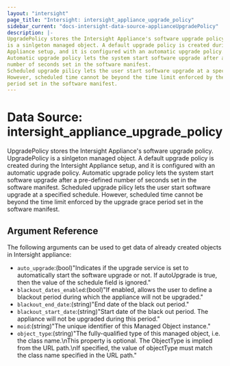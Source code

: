 ```yaml
---
layout: "intersight"
page_title: "Intersight: intersight_appliance_upgrade_policy"
sidebar_current: "docs-intersight-data-source-applianceUpgradePolicy"
description: |-
UpgradePolicy stores the Intersight Appliance's software upgrade policy. UpgradePolicy
is a sinlgeton managed object. A default upgrade policy is created during the Intersight
Appliance setup, and it is configured with an automatic upgrade policy.
Automatic upgrade policy lets the system start software upgrade after a pre-defined
number of seconds set in the software manifest.
Scheduled upgrade pilicy lets the user start software upgrade at a specified schedule.
However, scheduled time cannot be beyond the time limit enforced by the upgrade grace
period set in the software manifest.
---
```


# Data Source: intersight_appliance_upgrade_policy
UpgradePolicy stores the Intersight Appliance's software upgrade policy. UpgradePolicy
is a sinlgeton managed object. A default upgrade policy is created during the Intersight
Appliance setup, and it is configured with an automatic upgrade policy.
Automatic upgrade policy lets the system start software upgrade after a pre-defined
number of seconds set in the software manifest.
Scheduled upgrade pilicy lets the user start software upgrade at a specified schedule.
However, scheduled time cannot be beyond the time limit enforced by the upgrade grace
period set in the software manifest.
## Argument Reference
The following arguments can be used to get data of already created objects in Intersight appliance:
* `auto_upgrade`:(bool)"Indicates if the upgrade service is set to automatically start the software upgrade or not. If autoUpgrade is true, then the value of the schedule field is ignored."
* `blackout_dates_enabled`:(bool)"If enabled, allows the user to define a blackout period during which the appliance will not be upgraded."
* `blackout_end_date`:(string)"End date of the black out period."
* `blackout_start_date`:(string)"Start date of the black out period. The appliance will not be upgraded during this period."
* `moid`:(string)"The unique identifier of this Managed Object instance."
* `object_type`:(string)"The fully-qualified type of this managed object, i.e. the class name.\nThis property is optional. The ObjectType is implied from the URL path.\nIf specified, the value of objectType must match the class name specified in the URL path."
